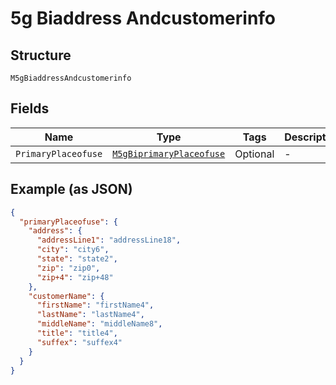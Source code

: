 
# 5g Biaddress Andcustomerinfo

## Structure

`M5gBiaddressAndcustomerinfo`

## Fields

| Name | Type | Tags | Description |
|  --- | --- | --- | --- |
| `PrimaryPlaceofuse` | [`M5gBiprimaryPlaceofuse`](../../doc/models/5g-biprimary-placeofuse.md) | Optional | - |

## Example (as JSON)

```json
{
  "primaryPlaceofuse": {
    "address": {
      "addressLine1": "addressLine18",
      "city": "city6",
      "state": "state2",
      "zip": "zip0",
      "zip+4": "zip+48"
    },
    "customerName": {
      "firstName": "firstName4",
      "lastName": "lastName4",
      "middleName": "middleName8",
      "title": "title4",
      "suffex": "suffex4"
    }
  }
}
```

